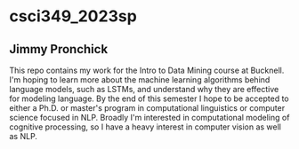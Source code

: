 # csci349_2023sp
## Jimmy Pronchick

This repo contains my work for the Intro to Data Mining course at Bucknell. I'm hoping to learn more about the machine learning algorithms behind language models, such as LSTMs, and understand why they are effective for modeling language. By the end of this semester I hope to be accepted to either a Ph.D. or master's program in computational linguistics or computer science focused in NLP. Broadly I'm interested in computational modeling of cognitive processing, so I have a heavy interest in computer vision as well as NLP. 
